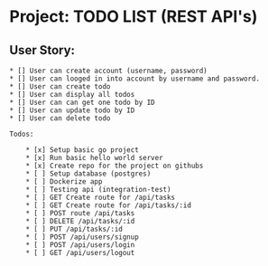 # Project: TODO LIST (REST API's)

## User Story:

    * [] User can create account (username, password)
    * [] User can looged in into account by username and password.
    * [] User can create todo
    * [] User can display all todos
    * [] User can can get one todo by ID
    * [] User can update todo by ID
    * [] User can delete todo

    Todos:

        * [x] Setup basic go project
        * [x] Run basic hello world server
        * [x] Create repo for the project on githubs
        * [ ] Setup database (postgres)
        * [ ] Dockerize app
        * [ ] Testing api (integration-test)
        * [ ] GET Create route for /api/tasks
        * [ ] GET Create route for /api/tasks/:id
        * [ ] POST route /api/tasks
        * [ ] DELETE /api/tasks/:id
        * [ ] PUT /api/tasks/:id
        * [ ] POST /api/users/signup
        * [ ] POST /api/users/login
        * [ ] GET /api/users/logout
